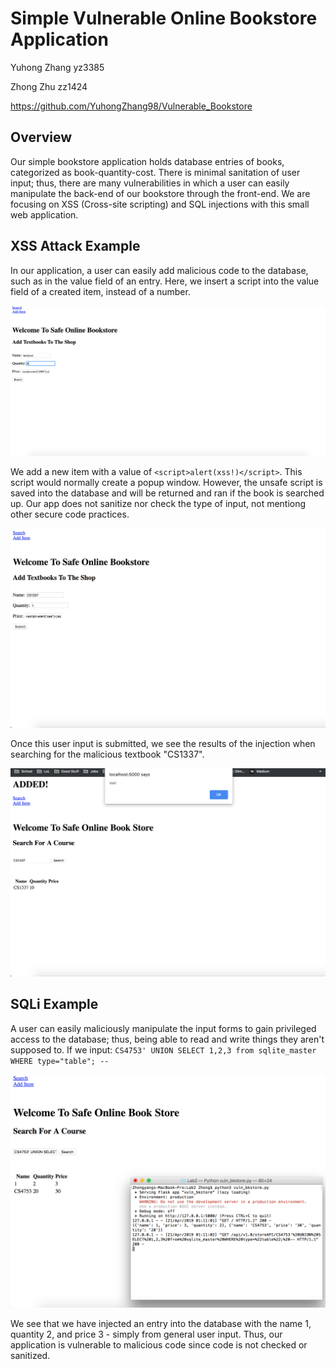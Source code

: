 # Simple Vulnerable Online Bookstore Application

Yuhong Zhang yz3385

Zhong Zhu zz1424

https://github.com/YuhongZhang98/Vulnerable_Bookstore

## Overview

Our simple bookstore application holds database entries of books, categorized as book-quantity-cost. There is minimal sanitation of user input; thus, there are many vulnerabilities in which a user can easily manipulate the back-end of our bookstore through the front-end. We are focusing on XSS (Cross-site scripting) and SQL injections with this small web application.


## XSS Attack Example

In our application, a user can easily add malicious code to the database, such as in the value field of an entry. Here, we insert a script into the value field of a created item, instead of a number. 

![xsspre](img/preXSS.png)

We add a new item with a value of `<script>alert(xss!)</script>`. This script would normally create a popup window. However, the unsafe script is saved into the database and will be returned and ran if the book is searched up. Our app does not sanitize nor check the type of input, not mentiong other secure code practices. 

![xssattack](img/XSS.png)

Once this user input is submitted, we see the results of the injection when searching for the malicious textbook "CS1337".

![postxss](img/postXSS.png)


## SQLi Example

A user can easily maliciously manipulate the input forms to gain privileged access to the database; thus, being able to read and write things they aren't supposed to. If we input:
`CS4753' UNION SELECT 1,2,3 from sqlite_master WHERE type="table"; --`

![postsqli](img/postSQLi.png)

We see that we have injected an entry into the database with the name 1, quantity 2, and price 3 - simply from general user input. Thus, our application is vulnerable to malicious code since code is not checked or sanitized.

